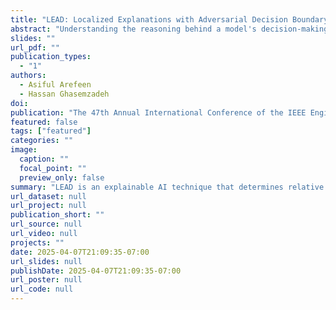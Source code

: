 ```yaml
---
title: "LEAD: Localized Explanations with Adversarial Decision Boundary Characterization for Interpretable Disease Prediction"
abstract: "Understanding the reasoning behind a model's decision-making process is highly sought after in safety-critical domains like digital health where predicting the onset of a disease or occurrent of an adverse outcome if desirable. Gaining insights into what drives a model to a specific decision enhances interpretability, trust, and acceptance. Furthermore, model's decision making process helps end-users (i.e., patients, caregivers, clinicians) make appropriate decisions to prevent an impending adverse clinical outcome. This paper introduces LEAD, a novel method for generating localized feature explanations by perturbing adversarial critical samples near the sample to be explained. By focusing on neighboring critical samples along the decision boundary—rather than on the test sample directly—LEAD reduces the impact of noise or irrelevant features on feature importance estimation. Additionally, leveraging these borderline instances enhances robustness against adversarial attacks. Our extensive experiments on two datasets with physiological signal sensing features showcase the effectiveness of LEAD with at least 6% improved fidelity, 7% improved consistency, high sparsity, and competitive robustness, compared to those of the competing explainable AI techniques."
slides: ""
url_pdf: ""
publication_types:
  - "1"
authors:
  - Asiful Arefeen
  - Hassan Ghasemzadeh
doi: 
publication: "The 47th Annual International Conference of the IEEE Engineering in Medicine and Biology Society (EMBC), July 14–17, 2025, Copenhagen, Denmark"
featured: false
tags: ["featured"]
categories: ""
image:
  caption: ""
  focal_point: ""
  preview_only: false
summary: "LEAD is an explainable AI technique that determines relative feature contributions by characterizing the decision boundary and perturbing critical samples along the decision boundary close to the test sample. LEAD achieves at least 6% improved fidelity and 7% improved consistency compared to LIME and SHAP."
url_dataset: null
url_project: null
publication_short: ""
url_source: null
url_video: null
projects: ""
date: 2025-04-07T21:09:35-07:00
url_slides: null
publishDate: 2025-04-07T21:09:35-07:00
url_poster: null
url_code: null
---
```

